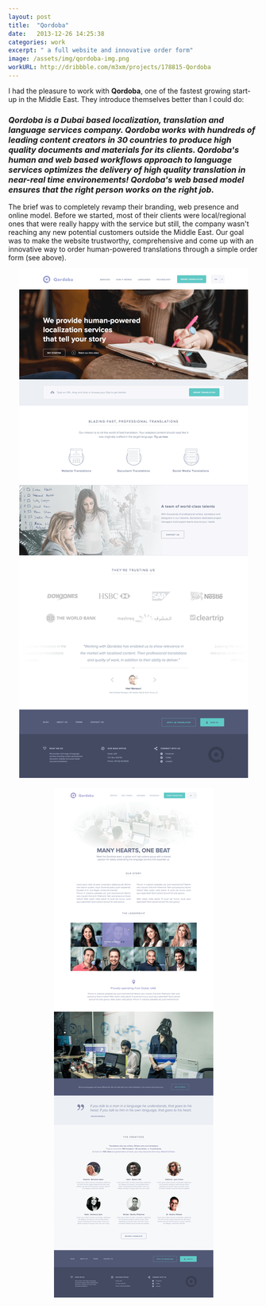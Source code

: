 ```yaml
---
layout: post
title:  "Qordoba"
date:   2013-12-26 14:25:38
categories: work
excerpt: " a full website and innovative order form"
image: /assets/img/qordoba-img.png
workURL: http://dribbble.com/m3xm/projects/178815-Qordoba
---
```


I had the pleasure to work with **Qordoba**, one of the fastest growing start-up in the Middle East. They introduce themselves better than I could do: 

<h3 class="descr"><i>Qordoba is a Dubai based <strong>localization, translation and language services</strong> company. Qordoba works with hundreds of leading content creators in <strong>30 countries</strong> to produce high quality documents and materials for its clients. Qordoba's human and web based workflows approach to language services optimizes the delivery of <strong>high quality translation in near-real time environements</strong>! Qordoba's web based model ensures that <strong>the right person works on the right job</strong>.</i></h3>

The brief was to completely revamp their branding, web presence and online model. Before we started, most of their clients were local/regional ones that were really happy with the service but still, the company wasn't reaching any new potential customers outside the Middle East. Our goal was to make the website trustworthy, comprehensive and come up with an innovative way to order human-powered translations through a simple order form (see above). 
</div><!-- container -->
<center><img src="/assets/img/qordoba-img4.png"></center>
<br/>
<center><img src="/assets/img/qordoba-img2.png"></center>
<div class="container">



